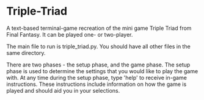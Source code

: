 # Triple-Triad
A text-based terminal-game recreation of the mini game Triple Triad from Final Fantasy. It can be played one- or two-player.

The main file to run is triple_triad.py. You should have all other files in the same directory.

There are two phases - the setup phase, and the game phase. The setup phase is used to determine the settings that you would like to play the game with. At any time during the setup phase, type 'help' to receive in-game instructions. These instructions include information on how the game is played and should aid you in your selections.
